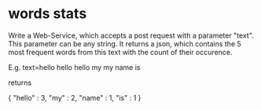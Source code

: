 words stats
=========
Write a Web-Service, which accepts a post request with a parameter "text". This parameter can be any string. It returns a json, which contains the 5 most frequent words from this text with the count of their occurence.
 
E.g. text=hello hello hello my my name is
 
returns
 
{
  "hello" : 3,
  "my" : 2,
  "name" : 1,
  "is" : 1
}
 